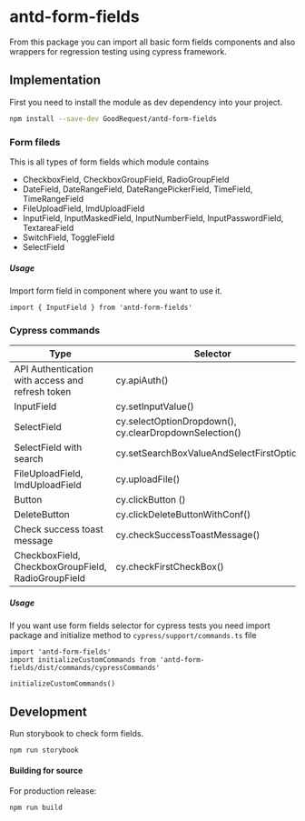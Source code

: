 # antd-form-fields

From this package you can import all basic form fields components and also wrappers for regression testing using cypress framework.

## Implementation

First you need to install the module as dev dependency into your project.
```sh
npm install --save-dev GoodRequest/antd-form-fields
```
### Form fileds
This is all types of form fields which module contains
- CheckboxField, CheckboxGroupField, RadioGroupField
- DateField, DateRangeField, DateRangePickerField, TimeField, TimeRangeField
- FileUploadField, ImdUploadField
- InputField, InputMaskedField, InputNumberField, InputPasswordField, TextareaField
- SwitchField, ToggleField
- SelectField

##### Usage
Import form field in component where you want to use it.
```
import { InputField } from 'antd-form-fields'
```
### Cypress commands
| Type | Selector |
| ------ | ------ |
| API Authentication with access and refresh token | cy.apiAuth() |
| InputField | cy.setInputValue() |
| SelectField | cy.selectOptionDropdown(), cy.clearDropdownSelection() |
| SelectField with search | cy.setSearchBoxValueAndSelectFirstOption() |
| FileUploadField, ImdUploadField  | cy.uploadFile() |
| Button | cy.clickButton () |
| DeleteButton | cy.clickDeleteButtonWithConf() |
| Check success toast message | cy.checkSuccessToastMessage() |
| CheckboxField, CheckboxGroupField, RadioGroupField | cy.checkFirstCheckBox() |

##### Usage
If you want use form fields selector for cypress tests you need import package and initialize method to  `cypress/support/commands.ts` file
```
import 'antd-form-fields'
import initializeCustomCommands from 'antd-form-fields/dist/commands/cypressCommands'

initializeCustomCommands()
```

## Development
Run storybook to check form fields.

```sh
npm run storybook
```
#### Building for source

For production release:
```sh
npm run build
```